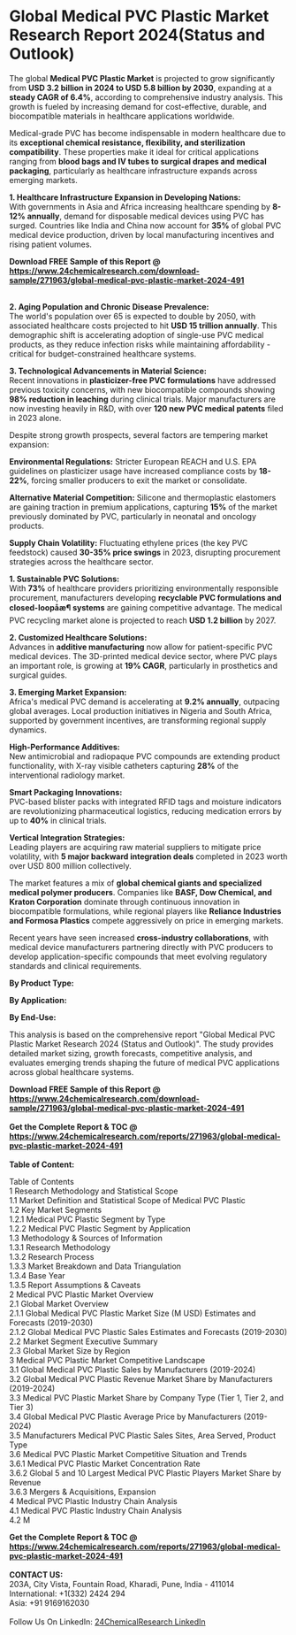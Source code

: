 <h1>Global Medical PVC Plastic Market Research Report 2024(Status and Outlook)</h1><p>The global <strong>Medical PVC Plastic Market</strong> is projected to grow significantly from <strong>USD 3.2 billion in 2024 to USD 5.8 billion by 2030</strong>, expanding at a <strong>steady CAGR of 6.4%</strong>, according to comprehensive industry analysis. This growth is fueled by increasing demand for cost-effective, durable, and biocompatible materials in healthcare applications worldwide.</p><p>Medical-grade PVC has become indispensable in modern healthcare due to its <strong>exceptional chemical resistance, flexibility, and sterilization compatibility</strong>. These properties make it ideal for critical applications ranging from <strong>blood bags and IV tubes to surgical drapes and medical packaging</strong>, particularly as healthcare infrastructure expands across emerging markets.</p><p><strong>1. Healthcare Infrastructure Expansion in Developing Nations:</strong><br>
With governments in Asia and Africa increasing healthcare spending by <strong>8-12% annually</strong>, demand for disposable medical devices using PVC has surged. Countries like India and China now account for <strong>35%</strong> of global PVC medical device production, driven by local manufacturing incentives and rising patient volumes.</p><div><b>Download FREE Sample of this Report @ 
            <a href="https://www.24chemicalresearch.com/download-sample/271963/global-medical-pvc-plastic-market-2024-491">
            https://www.24chemicalresearch.com/download-sample/271963/global-medical-pvc-plastic-market-2024-491</a></b></div><br><p><strong>2. Aging Population and Chronic Disease Prevalence:</strong><br>
The world's population over 65 is expected to double by 2050, with associated healthcare costs projected to hit <strong>USD 15 trillion annually</strong>. This demographic shift is accelerating adoption of single-use PVC medical products, as they reduce infection risks while maintaining affordability - critical for budget-constrained healthcare systems.</p><p><strong>3. Technological Advancements in Material Science:</strong><br>
Recent innovations in <strong>plasticizer-free PVC formulations</strong> have addressed previous toxicity concerns, with new biocompatible compounds showing <strong>98% reduction in leaching</strong> during clinical trials. Major manufacturers are now investing heavily in R&amp;D, with over <strong>120 new PVC medical patents</strong> filed in 2023 alone.</p><p>Despite strong growth prospects, several factors are tempering market expansion:</p><p><strong>Environmental Regulations:</strong> Stricter European REACH and U.S. EPA guidelines on plasticizer usage have increased compliance costs by <strong>18-22%</strong>, forcing smaller producers to exit the market or consolidate.</p><p><strong>Alternative Material Competition:</strong> Silicone and thermoplastic elastomers are gaining traction in premium applications, capturing <strong>15%</strong> of the market previously dominated by PVC, particularly in neonatal and oncology products.</p><p><strong>Supply Chain Volatility:</strong> Fluctuating ethylene prices (the key PVC feedstock) caused <strong>30-35% price swings</strong> in 2023, disrupting procurement strategies across the healthcare sector.</p><p><strong>1. Sustainable PVC Solutions:</strong><br>
With <strong>73%</strong> of healthcare providers prioritizing environmentally responsible procurement, manufacturers developing <strong>recyclable PVC formulations and closed-loopåæ¶ systems</strong> are gaining competitive advantage. The medical PVC recycling market alone is projected to reach <strong>USD 1.2 billion</strong> by 2027.</p><p><strong>2. Customized Healthcare Solutions:</strong><br>
Advances in <strong>additive manufacturing</strong> now allow for patient-specific PVC medical devices. The 3D-printed medical device sector, where PVC plays an important role, is growing at <strong>19% CAGR</strong>, particularly in prosthetics and surgical guides.</p><p><strong>3. Emerging Market Expansion:</strong><br>
Africa's medical PVC demand is accelerating at <strong>9.2% annually</strong>, outpacing global averages. Local production initiatives in Nigeria and South Africa, supported by government incentives, are transforming regional supply dynamics.</p><p><strong>High-Performance Additives:</strong><br>
	New antimicrobial and radiopaque PVC compounds are extending product functionality, with X-ray visible catheters capturing <strong>28%</strong> of the interventional radiology market.</p><p><strong>Smart Packaging Innovations:</strong><br>
	PVC-based blister packs with integrated RFID tags and moisture indicators are revolutionizing pharmaceutical logistics, reducing medication errors by up to <strong>40%</strong> in clinical trials.</p><p><strong>Vertical Integration Strategies:</strong><br>
	Leading players are acquiring raw material suppliers to mitigate price volatility, with <strong>5 major backward integration deals</strong> completed in 2023 worth over USD 800 million collectively.</p><p>The market features a mix of <strong>global chemical giants and specialized medical polymer producers</strong>. Companies like <strong>BASF, Dow Chemical, and Kraton Corporation</strong> dominate through continuous innovation in biocompatible formulations, while regional players like <strong>Reliance Industries and Formosa Plastics</strong> compete aggressively on price in emerging markets.</p><p>Recent years have seen increased <strong>cross-industry collaborations</strong>, with medical device manufacturers partnering directly with PVC producers to develop application-specific compounds that meet evolving regulatory standards and clinical requirements.</p><p><strong>By Product Type:</strong></p><p><strong>By Application:</strong></p><p><strong>By End-Use:</strong></p><p>This analysis is based on the comprehensive report "Global Medical PVC Plastic Market Research 2024 (Status and Outlook)". The study provides detailed market sizing, growth forecasts, competitive analysis, and evaluates emerging trends shaping the future of medical PVC applications across global healthcare systems.</p><div><b>Download FREE Sample of this Report @ 
            <a href="https://www.24chemicalresearch.com/download-sample/271963/global-medical-pvc-plastic-market-2024-491">
            https://www.24chemicalresearch.com/download-sample/271963/global-medical-pvc-plastic-market-2024-491</a></b></div><br><div><b>Get the Complete Report & TOC @ 
            <a href="https://www.24chemicalresearch.com/reports/271963/global-medical-pvc-plastic-market-2024-491">
            https://www.24chemicalresearch.com/reports/271963/global-medical-pvc-plastic-market-2024-491</a></b></div><br>
            <b>Table of Content:</b><p>Table of Contents<br />
1 Research Methodology and Statistical Scope<br />
1.1 Market Definition and Statistical Scope of Medical PVC Plastic<br />
1.2 Key Market Segments<br />
1.2.1 Medical PVC Plastic Segment by Type<br />
1.2.2 Medical PVC Plastic Segment by Application<br />
1.3 Methodology & Sources of Information<br />
1.3.1 Research Methodology<br />
1.3.2 Research Process<br />
1.3.3 Market Breakdown and Data Triangulation<br />
1.3.4 Base Year<br />
1.3.5 Report Assumptions & Caveats<br />
2 Medical PVC Plastic Market Overview<br />
2.1 Global Market Overview<br />
2.1.1 Global Medical PVC Plastic Market Size (M USD) Estimates and Forecasts (2019-2030)<br />
2.1.2 Global Medical PVC Plastic Sales Estimates and Forecasts (2019-2030)<br />
2.2 Market Segment Executive Summary<br />
2.3 Global Market Size by Region<br />
3 Medical PVC Plastic Market Competitive Landscape<br />
3.1 Global Medical PVC Plastic Sales by Manufacturers (2019-2024)<br />
3.2 Global Medical PVC Plastic Revenue Market Share by Manufacturers (2019-2024)<br />
3.3 Medical PVC Plastic Market Share by Company Type (Tier 1, Tier 2, and Tier 3)<br />
3.4 Global Medical PVC Plastic Average Price by Manufacturers (2019-2024)<br />
3.5 Manufacturers Medical PVC Plastic Sales Sites, Area Served, Product Type<br />
3.6 Medical PVC Plastic Market Competitive Situation and Trends<br />
3.6.1 Medical PVC Plastic Market Concentration Rate<br />
3.6.2 Global 5 and 10 Largest Medical PVC Plastic Players Market Share by Revenue<br />
3.6.3 Mergers & Acquisitions, Expansion<br />
4 Medical PVC Plastic Industry Chain Analysis<br />
4.1 Medical PVC Plastic Industry Chain Analysis<br />
4.2 M</p><div><b>Get the Complete Report & TOC @ 
            <a href="https://www.24chemicalresearch.com/reports/271963/global-medical-pvc-plastic-market-2024-491">
            https://www.24chemicalresearch.com/reports/271963/global-medical-pvc-plastic-market-2024-491</a></b></div><br><b>CONTACT US:</b><br>
            203A, City Vista, Fountain Road, Kharadi, Pune, India - 411014<br>
            International: +1(332) 2424 294<br>
            Asia: +91 9169162030 <br><br>
            Follow Us On LinkedIn: <a href="https://www.linkedin.com/company/24chemicalresearch/">24ChemicalResearch LinkedIn</a>